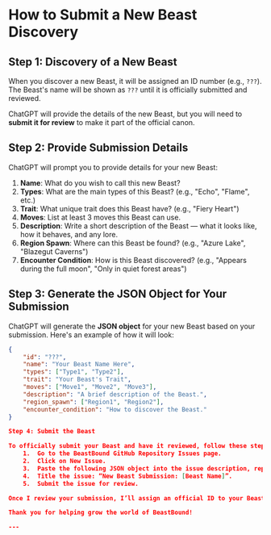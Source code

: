 # How to Submit a New Beast Discovery

## **Step 1: Discovery of a New Beast**
When you discover a new Beast, it will be assigned an ID number (e.g., `???`). The Beast's name will be shown as `???` until it is officially submitted and reviewed.

ChatGPT will provide the details of the new Beast, but you will need to **submit it for review** to make it part of the official canon.

## **Step 2: Provide Submission Details**
ChatGPT will prompt you to provide details for your new Beast:
1. **Name**: What do you wish to call this new Beast?
2. **Types**: What are the main types of this Beast? (e.g., "Echo", "Flame", etc.)
3. **Trait**: What unique trait does this Beast have? (e.g., "Fiery Heart")
4. **Moves**: List at least 3 moves this Beast can use.
5. **Description**: Write a short description of the Beast — what it looks like, how it behaves, and any lore.
6. **Region Spawn**: Where can this Beast be found? (e.g., "Azure Lake", "Blazegut Caverns")
7. **Encounter Condition**: How is this Beast discovered? (e.g., "Appears during the full moon", "Only in quiet forest areas")

## **Step 3: Generate the JSON Object for Your Submission**
ChatGPT will generate the **JSON object** for your new Beast based on your submission. Here's an example of how it will look:

```json
{
    "id": "???",
    "name": "Your Beast Name Here",
    "types": ["Type1", "Type2"],
    "trait": "Your Beast's Trait",
    "moves": ["Move1", "Move2", "Move3"],
    "description": "A brief description of the Beast.",
    "region_spawn": ["Region1", "Region2"],
    "encounter_condition": "How to discover the Beast."
}

Step 4: Submit the Beast

To officially submit your Beast and have it reviewed, follow these steps:
	1.	Go to the BeastBound GitHub Repository Issues page.
	2.	Click on New Issue.
	3.	Paste the following JSON object into the issue description, replacing the placeholders with the actual details you’ve provided.
	4.	Title the issue: “New Beast Submission: [Beast Name]”.
	5.	Submit the issue for review.

Once I review your submission, I’ll assign an official ID to your Beast and add it to the canon!

Thank you for helping grow the world of BeastBound!

---

